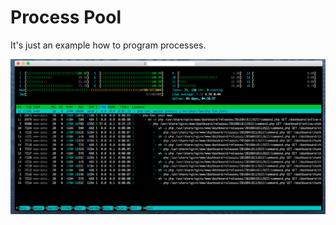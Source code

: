 # Process Pool

It's just an example how to program processes.

![Screenshot](https://raw.githubusercontent.com/nicklasos/ProcessPool/master/top.png)
